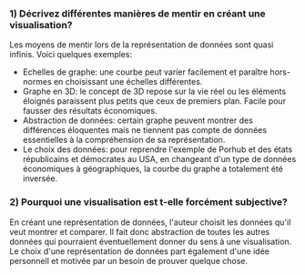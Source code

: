 ### 1) Décrivez différentes manières de mentir en créant une visualisation?
Les moyens de mentir lors de la représentation de données sont quasi infinis. 
Voici quelques exemples:
- Echelles de graphe: une courbe peut varier facilement et paraître hors-normes en choisissant une échelles différentes.
- Graphe en 3D: le concept de 3D repose sur la vie réel ou les éléments éloignés paraissent plus petits que ceux de premiers plan. Facile pour fausser des résultats économiques.
- Abstraction de données: certain graphe peuvent montrer des différences éloquentes mais ne tiennent pas compte de données essentielles à la compréhension de sa représentation.
- Le choix des données: pour reprendre l'exemple de Porhub et des états républicains et démocrates au USA, en changeant d'un type de données économiques à géographiques, la courbe du graphe a totalement été inversée. 

### 2) Pourquoi une visualisation est t-elle forcément subjective?
En créant une représentation de données, l'auteur choisit les données qu'il veut montrer et comparer. Il fait donc abstraction de toutes les autres données qui pourraient éventuellement donner du sens à une visualisation. Le choix d'une représentation de données part également d'une idée personnell et motivée par un besoin de prouver quelque chose. 